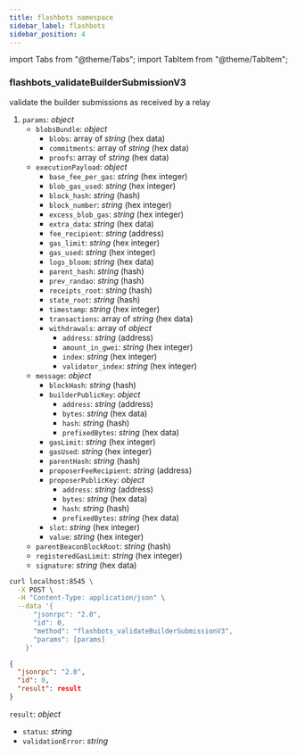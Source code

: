 ```yaml
---
title: flashbots namespace
sidebar_label: flashbots
sidebar_position: 4
---
```


import Tabs from "@theme/Tabs";
import TabItem from "@theme/TabItem";

### flashbots_validateBuilderSubmissionV3

 validate the builder submissions as received by a relay

<Tabs>
<TabItem value="params" label="Parameters">

1. `params`: _object_
    - `blobsBundle`: _object_
      - `blobs`: array of _string_ (hex data)
      - `commitments`: array of _string_ (hex data)
      - `proofs`: array of _string_ (hex data)
    - `executionPayload`: _object_
      - `base_fee_per_gas`: _string_ (hex integer)
      - `blob_gas_used`: _string_ (hex integer)
      - `block_hash`: _string_ (hash)
      - `block_number`: _string_ (hex integer)
      - `excess_blob_gas`: _string_ (hex integer)
      - `extra_data`: _string_ (hex data)
      - `fee_recipient`: _string_ (address)
      - `gas_limit`: _string_ (hex integer)
      - `gas_used`: _string_ (hex integer)
      - `logs_bloom`: _string_ (hex data)
      - `parent_hash`: _string_ (hash)
      - `prev_randao`: _string_ (hash)
      - `receipts_root`: _string_ (hash)
      - `state_root`: _string_ (hash)
      - `timestamp`: _string_ (hex integer)
      - `transactions`: array of _string_ (hex data)
      - `withdrawals`: array of _object_
        - `address`: _string_ (address)
        - `amount_in_gwei`: _string_ (hex integer)
        - `index`: _string_ (hex integer)
        - `validator_index`: _string_ (hex integer)
    - `message`: _object_
      - `blockHash`: _string_ (hash)
      - `builderPublicKey`: _object_
        - `address`: _string_ (address)
        - `bytes`: _string_ (hex data)
        - `hash`: _string_ (hash)
        - `prefixedBytes`: _string_ (hex data)
      - `gasLimit`: _string_ (hex integer)
      - `gasUsed`: _string_ (hex integer)
      - `parentHash`: _string_ (hash)
      - `proposerFeeRecipient`: _string_ (address)
      - `proposerPublicKey`: _object_
        - `address`: _string_ (address)
        - `bytes`: _string_ (hex data)
        - `hash`: _string_ (hash)
        - `prefixedBytes`: _string_ (hex data)
      - `slot`: _string_ (hex integer)
      - `value`: _string_ (hex integer)
    - `parentBeaconBlockRoot`: _string_ (hash)
    - `registeredGasLimit`: _string_ (hex integer)
    - `signature`: _string_ (hex data)


</TabItem>
<TabItem value="request" label="Request" default>

```bash
curl localhost:8545 \
  -X POST \
  -H "Content-Type: application/json" \
  --data '{
      "jsonrpc": "2.0",
      "id": 0,
      "method": "flashbots_validateBuilderSubmissionV3",
      "params": [params]
    }'
```

</TabItem>
<TabItem value="response" label="Response">

```json
{
  "jsonrpc": "2.0",
  "id": 0,
  "result": result
}
```

`result`: _object_
  - `status`: _string_
  - `validationError`: _string_

</TabItem>
</Tabs>

